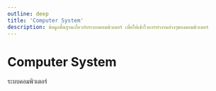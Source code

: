 ```yaml
---
outline: deep
title: 'Computer System'
description: ข้อมูลพื้นฐานเกี่ยวกับระบบคอมพิวเตอร์ เพื่อให้เข้าใจการทำงานต่างๆของคอมพิวเตอร์
---
```


# Computer System

ระบบคอมพิวเตอร์
